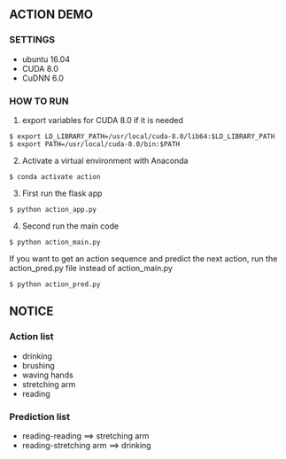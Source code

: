## ACTION DEMO

### SETTINGS
* ubuntu 16.04
* CUDA 8.0
* CuDNN 6.0

### HOW TO RUN
1. export variables for CUDA 8.0 if it is needed
```
$ export LD_LIBRARY_PATH=/usr/local/cuda-8.0/lib64:$LD_LIBRARY_PATH
$ export PATH=/usr/local/cuda-8.0/bin:$PATH

```
2. Activate a virtual environment with Anaconda
```
$ conda activate action

```
3. First run the flask app
```
$ python action_app.py

```
4. Second run the main code 
```
$ python action_main.py

```

If you want to get an action sequence and predict the next action, run the action_pred.py file instead of action_main.py 
```
$ python action_pred.py

```


## NOTICE
### Action list
* drinking
* brushing
* waving hands
* stretching arm
* reading

### Prediction list
* reading-reading ==> stretching arm
* reading-stretching arm ==> drinking



